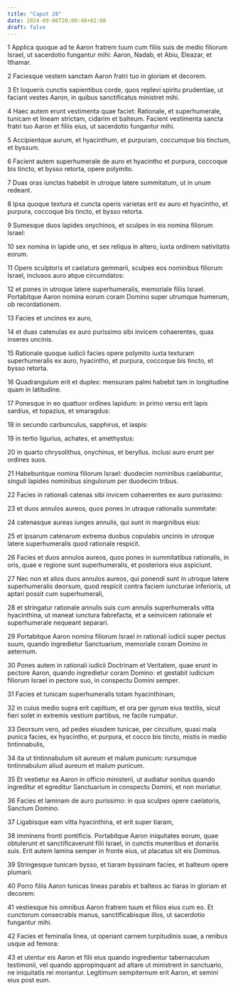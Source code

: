 ```yaml
---
title: "Caput 28"
date: 2024-09-06T20:00:48+02:00
draft: false
---
```



1 Applica quoque ad te Aaron fratrem tuum cum filiis suis de medio filiorum Israel, ut sacerdotio fungantur mihi: Aaron, Nadab, et Abiu, Eleazar, et Ithamar.

2 Faciesque vestem sanctam Aaron fratri tuo in gloriam et decorem.

3 Et loqueris cunctis sapientibus corde, quos replevi spiritu prudentiae, ut faciant vestes Aaron, in quibus sanctificatus ministret mihi.

4 Haec autem erunt vestimenta quae faciet: Rationale, et superhumerale, tunicam et lineam strictam, cidarim et balteum. Facient vestimenta sancta fratri tuo Aaron et filiis eius, ut sacerdotio fungantur mihi.

5 Accipientque aurum, et hyacinthum, et purpuram, coccumque bis tinctum, et byssum.

6 Facient autem superhumerale de auro et hyacintho et purpura, coccoque bis tincto, et bysso retorta, opere polymito.

7 Duas oras iunctas habebit in utroque latere summitatum, ut in unum redeant.

8 Ipsa quoque textura et cuncta operis varietas erit ex auro et hyacintho, et purpura, coccoque bis tincto, et bysso retorta.

9 Sumesque duos lapides onychinos, et sculpes in eis nomina filiorum Israel:

10 sex nomina in lapide uno, et sex reliqua in altero, iuxta ordinem nativitatis eorum.

11 Opere sculptoris et caelatura gemmarii, sculpes eos nominibus filiorum Israel, inclusos auro atque circumdatos:

12 et pones in utroque latere superhumeralis, memoriale filiis Israel. Portabitque Aaron nomina eorum coram Domino super utrumque humerum, ob recordationem.

13 Facies et uncinos ex auro,

14 et duas catenulas ex auro purissimo sibi invicem cohaerentes, quas inseres uncinis.

15 Rationale quoque iudicii facies opere polymito iuxta texturam superhumeralis ex auro, hyacintho, et purpura, coccoque bis tincto, et bysso retorta.

16 Quadrangulum erit et duplex: mensuram palmi habebit tam in longitudine quam in latitudine.

17 Ponesque in eo quattuor ordines lapidum: in primo versu erit lapis sardius, et topazius, et smaragdus:

18 in secundo carbunculus, sapphirus, et iaspis:

19 in tertio ligurius, achates, et amethystus:

20 in quarto chrysolithus, onychinus, et beryllus. inclusi auro erunt per ordines suos.

21 Habebuntque nomina filiorum Israel: duodecim nominibus caelabuntur, singuli lapides nominibus singulorum per duodecim tribus.

22 Facies in rationali catenas sibi invicem cohaerentes ex auro purissimo:

23 et duos annulos aureos, quos pones in utraque rationalis summitate:

24 catenasque aureas iunges annulis, qui sunt in marginibus eius:

25 et ipsarum catenarum extrema duobus copulabis uncinis in utroque latere superhumeralis quod rationale respicit.

26 Facies et duos annulos aureos, quos pones in summitatibus rationalis, in oris, quae e regione sunt superhumeralis, et posteriora eius aspiciunt.

27 Nec non et alios duos annulos aureos, qui ponendi sunt in utroque latere superhumeralis deorsum, quod respicit contra faciem iuncturae inferioris, ut aptari possit cum superhumerali,

28 et stringatur rationale annulis suis cum annulis superhumeralis vitta hyacinthina, ut maneat iunctura fabrefacta, et a seinvicem rationale et superhumerale nequeant separari.

29 Portabitque Aaron nomina filiorum Israel in rationali iudicii super pectus suum, quando ingredietur Sanctuarium, memoriale coram Domino in aeternum.

30 Pones autem in rationali iudicii Doctrinam et Veritatem, quae erunt in pectore Aaron, quando ingredietur coram Domino: et gestabit iudicium filiorum Israel in pectore suo, in conspectu Domini semper.

31 Facies et tunicam superhumeralis totam hyacinthinam,

32 in cuius medio supra erit capitium, et ora per gyrum eius textilis, sicut fieri solet in extremis vestium partibus, ne facile rumpatur.

33 Deorsum vero, ad pedes eiusdem tunicae, per circuitum, quasi mala punica facies, ex hyacintho, et purpura, et cocco bis tincto, mistis in medio tintinnabulis,

34 ita ut tintinnabulum sit aureum et malum punicum: rursumque tintinnabulum aliud aureum et malum punicum.

35 Et vestietur ea Aaron in officio ministerii, ut audiatur sonitus quando ingreditur et egreditur Sanctuarium in conspectu Domini, et non moriatur.

36 Facies et laminam de auro purissimo: in qua sculpes opere caelatoris, Sanctum Domino.

37 Ligabisque eam vitta hyacinthina, et erit super tiaram,

38 imminens fronti pontificis. Portabitque Aaron iniquitates eorum, quae obtulerunt et sanctificaverunt filii Israel, in cunctis muneribus et donariis suis. Erit autem lamina semper in fronte eius, ut placatus sit eis Dominus.

39 Stringesque tunicam bysso, et tiaram byssinam facies, et balteum opere plumarii.

40 Porro filiis Aaron tunicas lineas parabis et balteos ac tiaras in gloriam et decorem:

41 vestiesque his omnibus Aaron fratrem tuum et filios eius cum eo. Et cunctorum consecrabis manus, sanctificabisque illos, ut sacerdotio fungantur mihi.

42 Facies et feminalia linea, ut operiant carnem turpitudinis suae, a renibus usque ad femora:

43 et utentur eis Aaron et filii eius quando ingredientur tabernaculum testimonii, vel quando appropinquant ad altare ut ministrent in sanctuario, ne iniquitatis rei moriantur. Legitimum sempiternum erit Aaron, et semini eius post eum.

